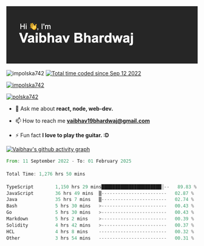 <img src="./header.png" alt="header-img" />

<p align="left">
 <img src="https://komarev.com/ghpvc/?username=impolska742&label=Profile%20views&color=0e75b6&style=flat" alt="impolska742" /> 
<a href="https://wakatime.com/@1b09af48-ce6e-4843-a87c-4258bb35d460"><img src="https://wakatime.com/badge/user/1b09af48-ce6e-4843-a87c-4258bb35d460.svg" alt="Total time coded since Sep 12 2022" /></a>

</p>

<p align="left"> <a href="https://github.com/ryo-ma/github-profile-trophy"><img src="https://github-profile-trophy.vercel.app/?username=impolska742" alt="impolska742" /></a> </p>

<p align="left"> <a href="https://twitter.com/polska742" target="blank"><img src="https://img.shields.io/twitter/follow/polska742?logo=twitter&style=for-the-badge" alt="polska742" /></a> </p>

- 💬 Ask me about **react, node, web-dev.**

- 📫 How to reach me **vaibhav19bhardwaj@gmail.com**

- ⚡ Fun fact **I love to play the guitar. :D**


[![Vaibhav's github activity graph](https://github-readme-activity-graph.vercel.app/graph?username=impolska742&bg_color=272626&color=0de744&line=00ff4c&point=ffffff&area=true&hide_border=true)](https://github.com/ashutosh00710/github-readme-activity-graph)

<!--START_SECTION:waka-->

```rust
From: 11 September 2022 - To: 01 February 2025

Total Time: 1,276 hrs 50 mins

TypeScript        1,150 hrs 29 mins██████████████████████░--   89.83 %
JavaScript        36 hrs 49 mins  ▒------------------------   02.87 %
Java              35 hrs 7 mins   ▒------------------------   02.74 %
Bash              5 hrs 30 mins   >------------------------   00.43 %
Go                5 hrs 30 mins   >------------------------   00.43 %
Markdown          5 hrs 2 mins    >------------------------   00.39 %
Solidity          4 hrs 42 mins   >------------------------   00.37 %
HCL               4 hrs 8 mins    -------------------------   00.32 %
Other             3 hrs 54 mins   -------------------------   00.31 %
```

<!--END_SECTION:waka-->
